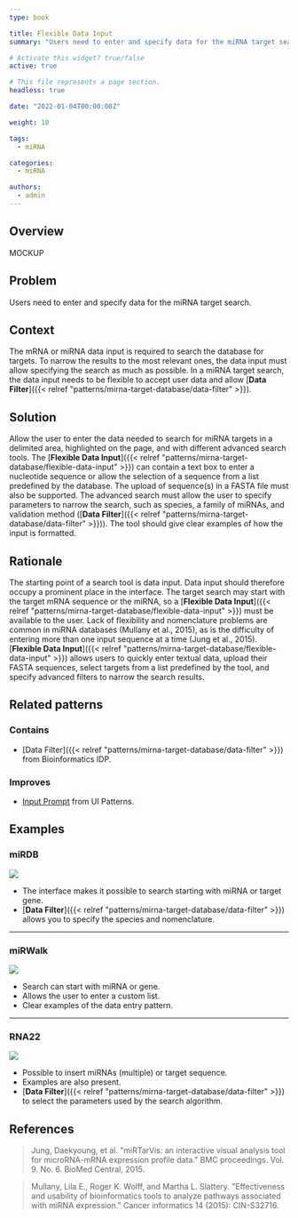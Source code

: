 ```yaml
---
type: book

title: Flexible Data Input
summary: "Users need to enter and specify data for the miRNA target search."

# Activate this widget? true/false
active: true

# This file represents a page section.
headless: true

date: "2022-01-04T00:00:00Z"

weight: 10

tags:
  - miRNA

categories:
  - miRNA

authors:
  - admin
---
```


## Overview

MOCKUP

## Problem

Users need to enter and specify data for the miRNA target search.

## Context

The mRNA or miRNA data input is required to search the database for targets. To narrow the results to the most relevant ones, the data input must allow specifying the search as much as possible. In a miRNA target search, the data input needs to be flexible to accept user data and allow [**Data Filter**]({{< relref "patterns/mirna-target-database/data-filter" >}}).

## Solution

Allow the user to enter the data needed to search for miRNA targets in a delimited area, highlighted on the page, and with different advanced search tools. The [**Flexible Data Input**]({{< relref "patterns/mirna-target-database/flexible-data-input" >}}) can contain a text box to enter a nucleotide sequence or allow the selection of a sequence from a list predefined by the database. The upload of sequence(s) in a FASTA file must also be supported. The advanced search must allow the user to specify parameters to narrow the search, such as species, a family of miRNAs, and validation method ([**Data Filter**]({{< relref "patterns/mirna-target-database/data-filter" >}})). The tool should give clear examples of how the input is formatted.

## Rationale

The starting point of a search tool is data input. Data input should therefore occupy a prominent place in the interface. The target search may start with the target mRNA sequence or the miRNA, so a [**Flexible Data Input**]({{< relref "patterns/mirna-target-database/flexible-data-input" >}}) must be available to the user. Lack of flexibility and nomenclature problems are common in miRNA databases (Mullany et al., 2015), as is the difficulty of entering more than one input sequence at a time (Jung et al., 2015). [**Flexible Data Input**]({{< relref "patterns/mirna-target-database/flexible-data-input" >}}) allows users to quickly enter textual data, upload their FASTA sequences, select targets from a list predefined by the tool, and specify advanced filters to narrow the search results.

## Related patterns

### Contains

- [Data Filter]({{< relref "patterns/mirna-target-database/data-filter" >}}) from Bioinformatics IDP.

### Improves

- [Input Prompt](http://ui-patterns.com/patterns/InputPrompt) from UI Patterns.


## Examples

### miRDB

![](mirdb_data_entry.png)

- The interface makes it possible to search starting with miRNA or target gene.
- [**Data Filter**]({{< relref "patterns/mirna-target-database/data-filter" >}}) allows you to specify the species and nomenclature.

---

### miRWalk

![](mirwalk_data_entry.png)

- Search can start with miRNA or gene.
- Allows the user to enter a custom list.
- Clear examples of the data entry pattern.

---

### RNA22

![](rna22_data_entry.png)
 
 - Possible to insert miRNAs (multiple) or target sequence.
 - Examples are also present.
 - [**Data Filter**]({{< relref "patterns/mirna-target-database/data-filter" >}}) to select the parameters used by the search algorithm.

## References
>Jung, Daekyoung, et al. "miRTarVis: an interactive visual analysis tool for microRNA-mRNA expression profile data." BMC proceedings. Vol. 9. No. 6. BioMed Central, 2015.

>Mullany, Lila E., Roger K. Wolff, and Martha L. Slattery. "Effectiveness and usability of bioinformatics tools to analyze pathways associated with miRNA expression." Cancer informatics 14 (2015): CIN-S32716.